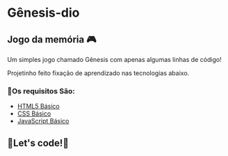 # Gênesis-dio
## Jogo da memória :video_game:

Um simples jogo chamado Gênesis com apenas algumas linhas de código!

Projetinho feito fixação de aprendizado nas tecnologias abaixo.

### :wrench:Os requisitos São:
* [HTML5 Básico](https://www.w3schools.com/html/)
* [CSS Básico](https://developer.mozilla.org/pt-BR/docs/Web/CSS) 
* [JavaScript Básico](https://developer.mozilla.org/pt-BR/docs/Web/Javascript) 

##  :rocket:Let's code!:rocket:
